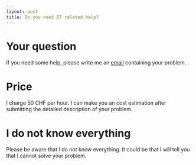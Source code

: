 ```yaml
---
layout: post
title: Do you need IT related help?
---
```

# Your question
If you need some help, please write me an <a href="mailto:{{ site.email }}">email</a> containing your problem.

# Price
I charge 50 CHF per hour. I can make you an cost estimation after submitting the detailed description of your problem.

# I do not know everything
Please be aware that I do not know everything. It could be that I will tell you that I cannot solve your problem.
